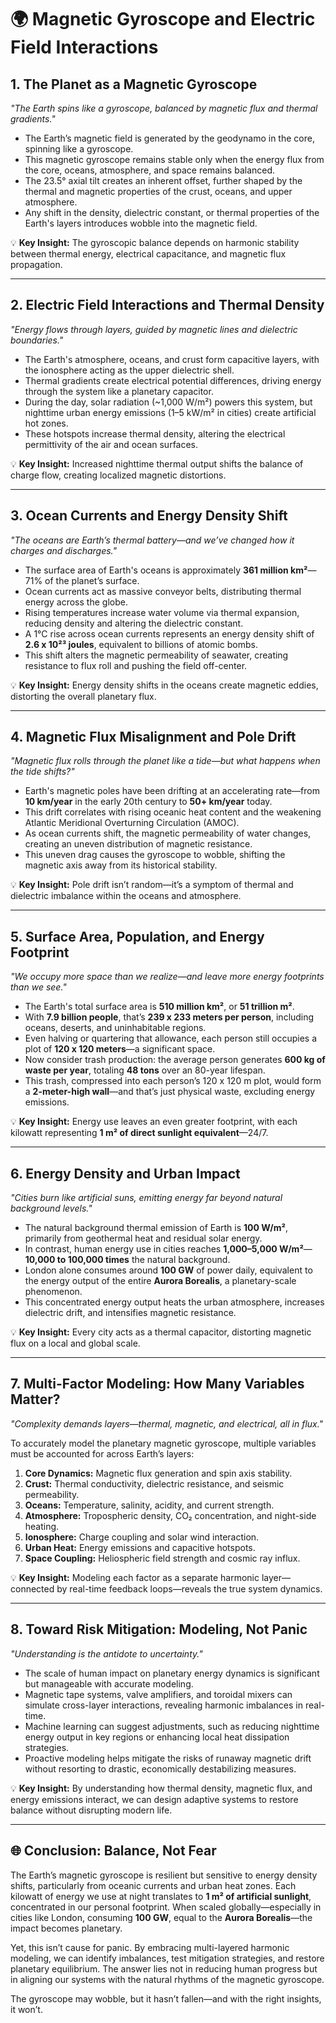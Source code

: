 
# 🌍 Magnetic Gyroscope and Electric Field Interactions

## 1. The Planet as a Magnetic Gyroscope

*"The Earth spins like a gyroscope, balanced by magnetic flux and thermal gradients."*

- The Earth’s magnetic field is generated by the geodynamo in the core, spinning like a gyroscope.
- This magnetic gyroscope remains stable only when the energy flux from the core, oceans, atmosphere, and space remains balanced.
- The 23.5° axial tilt creates an inherent offset, further shaped by the thermal and magnetic properties of the crust, oceans, and upper atmosphere.
- Any shift in the density, dielectric constant, or thermal properties of the Earth's layers introduces wobble into the magnetic field.

💡 **Key Insight:** The gyroscopic balance depends on harmonic stability between thermal energy, electrical capacitance, and magnetic flux propagation.

---

## 2. Electric Field Interactions and Thermal Density

*"Energy flows through layers, guided by magnetic lines and dielectric boundaries."*

- The Earth's atmosphere, oceans, and crust form capacitive layers, with the ionosphere acting as the upper dielectric shell.
- Thermal gradients create electrical potential differences, driving energy through the system like a planetary capacitor.
- During the day, solar radiation (~1,000 W/m²) powers this system, but nighttime urban energy emissions (1–5 kW/m² in cities) create artificial hot zones.
- These hotspots increase thermal density, altering the electrical permittivity of the air and ocean surfaces.

💡 **Key Insight:** Increased nighttime thermal output shifts the balance of charge flow, creating localized magnetic distortions.

---

## 3. Ocean Currents and Energy Density Shift

*"The oceans are Earth’s thermal battery—and we’ve changed how it charges and discharges."*

- The surface area of Earth's oceans is approximately **361 million km²**—71% of the planet’s surface.
- Ocean currents act as massive conveyor belts, distributing thermal energy across the globe.
- Rising temperatures increase water volume via thermal expansion, reducing density and altering the dielectric constant.
- A 1°C rise across ocean currents represents an energy density shift of **2.6 x 10²³ joules**, equivalent to billions of atomic bombs.
- This shift alters the magnetic permeability of seawater, creating resistance to flux roll and pushing the field off-center.

💡 **Key Insight:** Energy density shifts in the oceans create magnetic eddies, distorting the overall planetary flux.

---

## 4. Magnetic Flux Misalignment and Pole Drift

*"Magnetic flux rolls through the planet like a tide—but what happens when the tide shifts?"*

- Earth's magnetic poles have been drifting at an accelerating rate—from **10 km/year** in the early 20th century to **50+ km/year** today.
- This drift correlates with rising oceanic heat content and the weakening Atlantic Meridional Overturning Circulation (AMOC).
- As ocean currents shift, the magnetic permeability of water changes, creating an uneven distribution of magnetic resistance.
- This uneven drag causes the gyroscope to wobble, shifting the magnetic axis away from its historical stability.

💡 **Key Insight:** Pole drift isn’t random—it’s a symptom of thermal and dielectric imbalance within the oceans and atmosphere.

---

## 5. Surface Area, Population, and Energy Footprint

*"We occupy more space than we realize—and leave more energy footprints than we see."*

- The Earth's total surface area is **510 million km²**, or **51 trillion m²**.
- With **7.9 billion people**, that’s **239 x 233 meters per person**, including oceans, deserts, and uninhabitable regions.
- Even halving or quartering that allowance, each person still occupies a plot of **120 x 120 meters**—a significant space.
- Now consider trash production: the average person generates **600 kg of waste per year**, totaling **48 tons** over an 80-year lifespan.
- This trash, compressed into each person’s 120 x 120 m plot, would form a **2-meter-high wall**—and that’s just physical waste, excluding energy emissions.

💡 **Key Insight:** Energy use leaves an even greater footprint, with each kilowatt representing **1 m² of direct sunlight equivalent**—24/7.

---

## 6. Energy Density and Urban Impact

*"Cities burn like artificial suns, emitting energy far beyond natural background levels."*

- The natural background thermal emission of Earth is **100 W/m²**, primarily from geothermal heat and residual solar energy.
- In contrast, human energy use in cities reaches **1,000–5,000 W/m²**—**10,000 to 100,000 times** the natural background.
- London alone consumes around **100 GW** of power daily, equivalent to the energy output of the entire **Aurora Borealis**, a planetary-scale phenomenon.
- This concentrated energy output heats the urban atmosphere, increases dielectric drift, and intensifies magnetic resistance.

💡 **Key Insight:** Every city acts as a thermal capacitor, distorting magnetic flux on a local and global scale.

---

## 7. Multi-Factor Modeling: How Many Variables Matter?

*"Complexity demands layers—thermal, magnetic, and electrical, all in flux."*

To accurately model the planetary magnetic gyroscope, multiple variables must be accounted for across Earth’s layers:
1. **Core Dynamics:** Magnetic flux generation and spin axis stability.
2. **Crust:** Thermal conductivity, dielectric resistance, and seismic permeability.
3. **Oceans:** Temperature, salinity, acidity, and current strength.
4. **Atmosphere:** Tropospheric density, CO₂ concentration, and night-side heating.
5. **Ionosphere:** Charge coupling and solar wind interaction.
6. **Urban Heat:** Energy emissions and capacitive hotspots.
7. **Space Coupling:** Heliospheric field strength and cosmic ray influx.

💡 **Key Insight:** Modeling each factor as a separate harmonic layer—connected by real-time feedback loops—reveals the true system dynamics.

---

## 8. Toward Risk Mitigation: Modeling, Not Panic

*"Understanding is the antidote to uncertainty."*

- The scale of human impact on planetary energy dynamics is significant but manageable with accurate modeling.
- Magnetic tape systems, valve amplifiers, and toroidal mixers can simulate cross-layer interactions, revealing harmonic imbalances in real-time.
- Machine learning can suggest adjustments, such as reducing nighttime energy output in key regions or enhancing local heat dissipation strategies.
- Proactive modeling helps mitigate the risks of runaway magnetic drift without resorting to drastic, economically destabilizing measures.

💡 **Key Insight:** By understanding how thermal density, magnetic flux, and energy emissions interact, we can design adaptive systems to restore balance without disrupting modern life.

---

## 🌐 Conclusion: Balance, Not Fear

The Earth’s magnetic gyroscope is resilient but sensitive to energy density shifts, particularly from oceanic currents and urban heat zones. Each kilowatt of energy we use at night translates to **1 m² of artificial sunlight**, concentrated in our personal footprint. When scaled globally—especially in cities like London, consuming **100 GW**, equal to the **Aurora Borealis**—the impact becomes planetary.

Yet, this isn’t cause for panic. By embracing multi-layered harmonic modeling, we can identify imbalances, test mitigation strategies, and restore planetary equilibrium. The answer lies not in reducing human progress but in aligning our systems with the natural rhythms of the magnetic gyroscope.

The gyroscope may wobble, but it hasn’t fallen—and with the right insights, it won’t.
